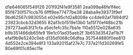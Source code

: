 d1e646065f549126
201f92f41e9f3581
2ea099a46fe1f4ec
85f8730f571ccb76
6fff9ee77477be38
28aba9e39373f9ef
9bd62567c983055d
e02e95cfd2a8008e
cc4de92af7894df2
23923cbcb32d3655
82af3cb1519e13b0
1a15f70ef48bc21b
297273aa63f21cfa
a5ecfefc35c7ba1e
110a5512e028a635
b9b351466db65fe9
19e1c01ad35aeb2f
3b653d3542af1b7f
efaf9b9e5240c0eb
d135d1068c06dfea
357544880f0ee813
4d552e2ce394e8f3
133a92015af27e7c
737a211d30269fe5
80e69f01c65ec11e
